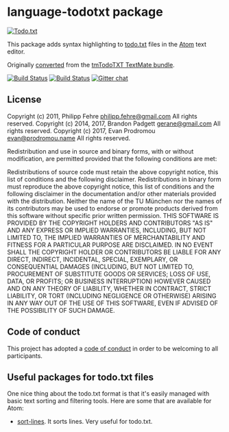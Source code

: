 # language-todotxt package

[![Todo.txt](http://todotxt.org/images/todotxt_logo_2012.png)](http://todotxt.org/)

This package adds syntax highlighting to [todo.txt](http://todotxt.org/) files
in the [Atom](https://atom.io/) text editor.

Originally [converted](http://atom.io/docs/latest/converting-a-text-mate-bundle)
from the [tmTodoTXT TextMate
bundle](https://github.com/sideshowcoder/tmTodoTXT).

[![Build Status](https://travis-ci.org/todotxt/language-todotxt.svg?branch=master)](https://travis-ci.org/todotxt/language-todotxt)
[![Build Status](https://ci.appveyor.com/api/projects/status/oepsrww0c70esa4j/branch/master?svg=true)](https://ci.appveyor.com/project/karbassi/language-todotxt/branch/master)
[![Gitter chat](https://badges.gitter.im/todotxt/language-todotxt.png)](https://gitter.im/todotxt/language-todotxt)

## License

Copyright (c) 2011, Philipp Fehre <philipp.fehre@gmail.com> All rights reserved.
Copyright (c) 2014, 2017, Brandon Padgett <gerane@gmail.com> All rights reserved.
Copyright (c) 2017, Evan Prodromou <evan@prodromou.name> All rights reserved.

Redistribution and use in source and binary forms, with or without modification,
are permitted provided that the following conditions are met:

Redistributions of source code must retain the above copyright notice, this list
of conditions and the following disclaimer. Redistributions in binary form must
reproduce the above copyright notice, this list of conditions and the following
disclaimer in the documentation and/or other materials provided with the
distribution. Neither the name of the TU München nor the names of its
contributors may be used to endorse or promote products derived from this
software without specific prior written permission. THIS SOFTWARE IS PROVIDED BY
THE COPYRIGHT HOLDERS AND CONTRIBUTORS "AS IS" AND ANY EXPRESS OR IMPLIED
WARRANTIES, INCLUDING, BUT NOT LIMITED TO, THE IMPLIED WARRANTIES OF
MERCHANTABILITY AND FITNESS FOR A PARTICULAR PURPOSE ARE DISCLAIMED. IN NO EVENT
SHALL THE COPYRIGHT HOLDER OR CONTRIBUTORS BE LIABLE FOR ANY DIRECT, INDIRECT,
INCIDENTAL, SPECIAL, EXEMPLARY, OR CONSEQUENTIAL DAMAGES (INCLUDING, BUT NOT
LIMITED TO, PROCUREMENT OF SUBSTITUTE GOODS OR SERVICES; LOSS OF USE, DATA, OR
PROFITS; OR BUSINESS INTERRUPTION) HOWEVER CAUSED AND ON ANY THEORY OF
LIABILITY, WHETHER IN CONTRACT, STRICT LIABILITY, OR TORT (INCLUDING NEGLIGENCE
OR OTHERWISE) ARISING IN ANY WAY OUT OF THE USE OF THIS SOFTWARE, EVEN IF
ADVISED OF THE POSSIBILITY OF SUCH DAMAGE.

## Code of conduct

This project has adopted a [code of conduct](https://github.com/todotxt/language-todotxt/blob/master/CODE_OF_CONDUCT.md)
in order to be welcoming to all participants.

## Useful packages for todo.txt files

One nice thing about the todo.txt format is that it's easily managed with basic
text sorting and filtering tools. Here are some that are available for Atom:

- [sort-lines](https://github.com/atom/sort-lines). It sorts lines. Very useful
  for todo.txt.
